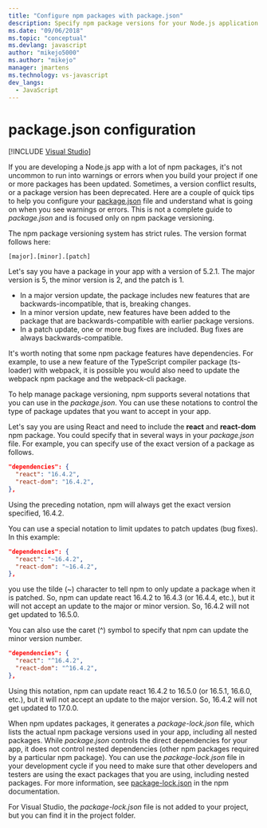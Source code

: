 ```yaml
---
title: "Configure npm packages with package.json"
description: Specify npm package versions for your Node.js application by using a package.json file and investigate potential causes for warnings or errors. 
ms.date: "09/06/2018"
ms.topic: "conceptual"
ms.devlang: javascript
author: "mikejo5000"
ms.author: "mikejo"
manager: jmartens
ms.technology: vs-javascript
dev_langs:
  - JavaScript
---
```

# package.json configuration

 [!INCLUDE [Visual Studio](~/includes/applies-to-version/vs-windows-only.md)]

If you are developing a Node.js app with a lot of npm packages, it's not uncommon to run into warnings or errors when you build your project if one or more packages has been updated. Sometimes, a version conflict results, or a package version has been deprecated. Here are a couple of quick tips to help you configure your [package.json](https://docs.npmjs.com/files/package.json) file and understand what is going on when you see warnings or errors. This is not a complete guide to *package.json* and is focused only on npm package versioning.

The npm package versioning system has strict rules. The version format follows here:

```
[major].[minor].[patch]
```

Let's say you have a package in your app with a version of 5.2.1. The major version is 5, the minor version is 2, and the patch is 1.

* In a major version update, the package includes new features that are backwards-incompatible, that is, breaking changes.
* In a minor version update, new features have been added to the package that are backwards-compatible with earlier package versions.
* In a patch update, one or more bug fixes are included. Bug fixes are always backwards-compatible.

It's worth noting that some npm package features have dependencies. For example, to use a new feature of the TypeScript compiler package (ts-loader) with webpack, it is possible you would also need to update the webpack npm package and the webpack-cli package.

To help manage package versioning, npm supports several notations that you can use in the *package.json*. You can use these notations to control the type of package updates that you want to accept in your app.

Let's say you are using React and need to include the **react** and **react-dom** npm package. You could specify that in several ways in your *package.json* file. For example, you can specify use of the exact version of a package as follows.

  ```json
  "dependencies": {
    "react": "16.4.2",
    "react-dom": "16.4.2",
  },
  ```

Using the preceding notation, npm will always get the exact version specified, 16.4.2.

You can use a special notation to limit updates to patch updates (bug fixes). In this example:

  ```json
  "dependencies": {
    "react": "~16.4.2",
    "react-dom": "~16.4.2",
  },
  ```

you use the tilde (~) character to tell npm to only update a package when it is patched. So, npm can update react 16.4.2 to 16.4.3 (or 16.4.4, etc.), but it will not accept an update to the major or minor version. So, 16.4.2 will not get updated to 16.5.0.

You can also use the caret (^) symbol to specify that npm can update the minor version number.

  ```json
  "dependencies": {
    "react": "^16.4.2",
    "react-dom": "^16.4.2",
  },
  ```

Using this notation, npm can update react 16.4.2 to 16.5.0 (or 16.5.1, 16.6.0, etc.), but it will not accept an update to the major version. So, 16.4.2 will not get updated to 17.0.0.

When npm updates packages, it generates a *package-lock.json* file, which lists the actual npm package versions used in your app, including all nested packages. While *package.json* controls the direct dependencies for your app, it does not control nested dependencies (other npm packages required by a particular npm package). You can use the *package-lock.json* file in your development cycle if you need to make sure that other developers and testers are using the exact packages that you are using, including nested packages. For more information, see [package-lock.json](https://docs.npmjs.com/files/package-lock.json) in the npm documentation.

For Visual Studio, the *package-lock.json* file is not added to your project, but you can find it in the project folder.
